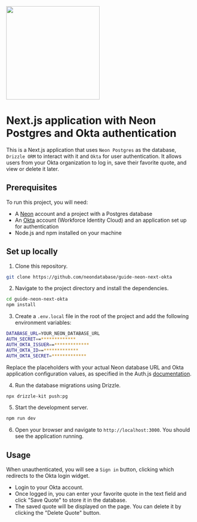 <img width="250px" src="https://neon.tech/brand/neon-logo-dark-color.svg" />

# Next.js application with Neon Postgres and Okta authentication

This is a Next.js application that uses `Neon Postgres` as the database, `Drizzle ORM` to interact with it and `Okta` for user authentication. It allows users from your Okta organization to log in, save their favorite quote, and view or delete it later.

## Prerequisites

To run this project, you will need:

- A [Neon](https://neon.tech) account and a project with a Postgres database
- An [Okta](https://clerk.com/) account (Workforce Identity Cloud) and an application set up for authentication
- Node.js and npm installed on your machine

## Set up locally

1. Clone this repository.

```bash
git clone https://github.com/neondatabase/guide-neon-next-okta
```

2. Navigate to the project directory and install the dependencies.

```bash
cd guide-neon-next-okta
npm install
```

3. Create a `.env.local` file in the root of the project and add the following environment variables:

```bash
DATABASE_URL=YOUR_NEON_DATABASE_URL
AUTH_SECRET==*************
AUTH_OKTA_ISSUER==*************
AUTH_OKTA_ID==*************
AUTH_OKTA_SECRET=*************
```

Replace the placeholders with your actual Neon database URL and Okta application configuration values, as specified in the Auth.js [documentation](https://authjs.dev/getting-started/authentication/oauth?provider=okta).

4. Run the database migrations using Drizzle.

```bash
npx drizzle-kit push:pg
```

5. Start the development server.

```bash
npm run dev
```

6. Open your browser and navigate to `http://localhost:3000`. You should see the application running.

## Usage

When unauthenticated, you will see a `Sign in` button, clicking which redirects to the Okta login widget. 
- Login to your Okta account. 
- Once logged in, you can enter your favorite quote in the text field and click "Save Quote" to store it in the database.
- The saved quote will be displayed on the page. You can delete it by clicking the "Delete Quote" button. 
